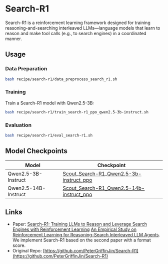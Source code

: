 # Search-R1

Search-R1 is a reinforcement learning framework designed for training reasoning-and-searching interleaved LLMs—language models that learn to reason and make tool calls (e.g., to search engines) in a coordinated manner.

## Usage

### Data Preparation

```bash
bash recipe/search-r1/data_preprocess_search_r1.sh
```

### Training

Train a Search-R1 model with Qwen2.5-3B:

```bash
bash recipe/search-r1/train_search-r1_ppo_qwen2.5-3b-instruct.sh
```

### Evaluation

```bash
bash recipe/search-r1/eval_search-r1.sh
```

## Model Checkpoints

| Model | Checkpoint |
|-------|----------------------|
| Qwen2.5-3B-Instruct | [Scout_Search-R1_Qwen2.5-3b-instruct_ppo](https://huggingface.co/TreezzZ/Scout_Search-R1_Qwen2.5-3b-instruct_ppo) |
| Qwen2.5-14B-Instruct | [Scout_Search-R1_Qwen2.5-14b-instruct_ppo](https://huggingface.co/TreezzZ/Scout_Search-R1_Qwen2.5-14b-instruct_ppo) |

## Links

- Paper: [Search-R1: Training LLMs to Reason and Leverage Search Engines with Reinforcement Learning](https://arxiv.org/abs/2503.09516) [An Empirical Study on Reinforcement Learning for Reasoning-Search Interleaved LLM Agents](https://arxiv.org/abs/2505.15117). We implement Search-R1 based on the second paper with a format score.
- Original Repo: [https://github.com/PeterGriffinJin/Search-R1](https://github.com/PeterGriffinJin/Search-R1)
